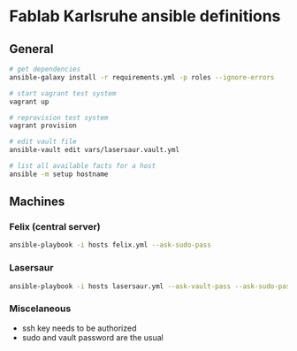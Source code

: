 # Fablab Karlsruhe ansible definitions

## General

```` bash
# get dependencies
ansible-galaxy install -r requirements.yml -p roles --ignore-errors

# start vagrant test system
vagrant up

# reprovision test system
vagrant provision

# edit vault file
ansible-vault edit vars/lasersaur.vault.yml

# list all available facts for a host
ansible -m setup hostname
````

## Machines

### Felix (central server)

```` bash
ansible-playbook -i hosts felix.yml --ask-sudo-pass
````

### Lasersaur
```` bash
ansible-playbook -i hosts lasersaur.yml --ask-vault-pass --ask-sudo-pass
````

### Miscelaneous

* ssh key needs to be authorized
* sudo and vault password are the usual
